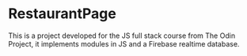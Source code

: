 # RestaurantPage

This is a project developed for the JS full stack course from The Odin Project,
it implements modules in JS and a Firebase realtime database.